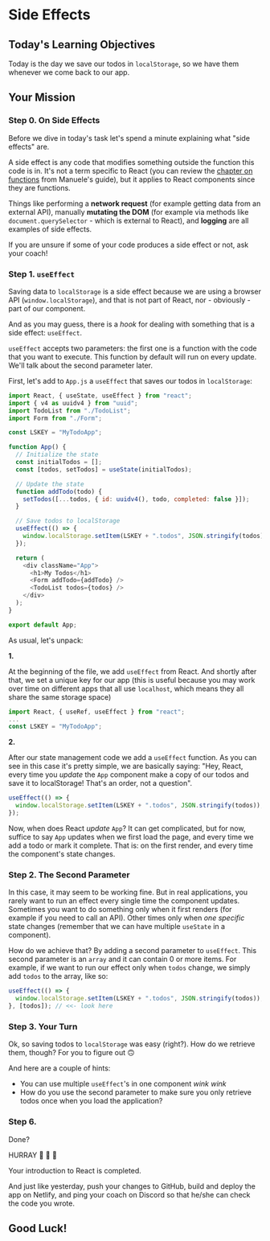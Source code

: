 #  Side Effects

## Today's Learning Objectives

Today is the day we save our todos in `localStorage`, so we have them whenever we come back to our app.

## Your Mission

### Step 0. On Side Effects

Before we dive in today's task let's spend a minute explaining what "side effects" are.

A side effect is any code that modifies something outside the function this code is in. It's not a term specific to React (you can review the [chapter on functions](https://www.notion.so/mjsarfatti/Enough-JS-to-Be-Dangerous-d3be5beb31ad4778ada7161fb2cc1a7b#5bada0ad2ac84f56a84871dbfa28f714) from Manuele's guide), but it applies to React components since they are functions.

Things like performing a **network request** (for example getting data from an external API), manually **mutating the DOM** (for example via methods like `document.querySelector` - which is external to React), and **logging** are all examples of side effects.

If you are unsure if some of your code produces a side effect or not, ask your coach!

### Step 1. `useEffect`

Saving data to `localStorage` is a side effect because we are using a browser API (`window.localStorage`), and that is not part of React, nor - obviously - part of our component.

And as you may guess, there is a _hook_ for dealing with something that is a side effect: `useEffect`.

`useEffect` accepts two parameters: the first one is a function with the code that you want to execute. This function by default will run on every update. We'll talk about the second parameter later.

First, let's add to `App.js` a `useEffect` that saves our todos in `localStorage`:

```js
import React, { useState, useEffect } from "react";
import { v4 as uuidv4 } from "uuid";
import TodoList from "./TodoList";
import Form from "./Form";

const LSKEY = "MyTodoApp";

function App() {
  // Initialize the state
  const initialTodos = [];
  const [todos, setTodos] = useState(initialTodos);

  // Update the state
  function addTodo(todo) {
    setTodos([...todos, { id: uuidv4(), todo, completed: false }]);
  }

  // Save todos to localStorage
  useEffect(() => {
    window.localStorage.setItem(LSKEY + ".todos", JSON.stringify(todos));
  });

  return (
    <div className="App">
      <h1>My Todos</h1>
      <Form addTodo={addTodo} />
      <TodoList todos={todos} />
    </div>
  );
}

export default App;
```

As usual, let's unpack:

**1.**

At the beginning of the file, we add `useEffect` from React. And shortly after that, we set a unique key for our app (this is useful because you may work over time on different apps that all use `localhost`, which means they all share the same storage space)

```js
import React, { useRef, useEffect } from "react";
...
const LSKEY = "MyTodoApp";
```

**2.**

After our state management code we add a `useEffect` function. As you can see in this case it's pretty simple, we are basically saying: "Hey, React, every time you _update_ the `App` component make a copy of our todos and save it to localStorage! That's an order, not a question".

```js
useEffect(() => {
  window.localStorage.setItem(LSKEY + ".todos", JSON.stringify(todos));
});
```

Now, when does React _update_ `App`? It can get complicated, but for now, suffice to say `App` updates when we first load the page, and every time we add a todo or mark it complete. That is: on the first render, and every time the component's state changes.

### Step 2. The Second Parameter

In this case, it may seem to be working fine. But in real applications, you rarely want to run an effect every single time the component updates. Sometimes you want to do something only when it first renders (for example if you need to call an API). Other times only when _one specific_ state changes (remember that we can have multiple `useState` in a component).

How do we achieve that? By adding a second parameter to `useEffect`. This second parameter is an `array` and it can contain 0 or more items. For example, if we want to run our effect only when `todos` change, we simply add `todos` to the array, like so:

```js
useEffect(() => {
  window.localStorage.setItem(LSKEY + ".todos", JSON.stringify(todos));
}, [todos]); // <<- look here
```

### Step 3. Your Turn

Ok, so saving todos to `localStorage` was easy (right?). How do we retrieve them, though? For you to figure out 🙃

And here are a couple of hints:

- You can use multiple `useEffect`'s in one component _wink wink_
- How do you use the second parameter to make sure you only retrieve todos once when you load the application?

### Step 6.

Done?

HURRAY 🙌 🎉 🥳

Your introduction to React is completed.

And just like yesterday, push your changes to GitHub, build and deploy the app on Netlify, and ping your coach on Discord so that he/she can check the code you wrote.

## Good Luck!
